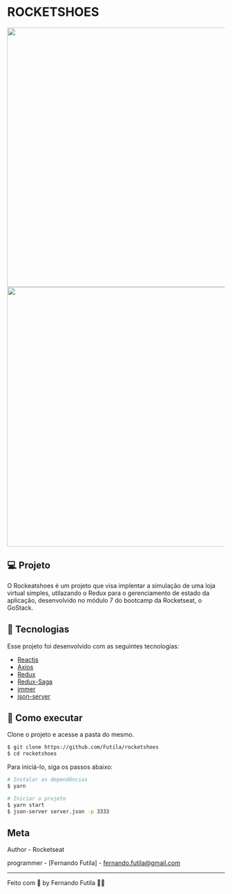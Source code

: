 # ROCKETSHOES

<div align="center">
    <img src="https://github.com/Futila/rocketshoes/blob/master/src/assets/homepage.PNG" width="600px" />
    <img src="https://github.com/Futila/rocketshoes/blob/master/src/assets/cartpage.PNG" width="600px" />

</div>

## 💻 Projeto

O Rockeatshoes é um projeto que visa implentar a simulação de uma loja virtual simples, utilazando o Redux para o gerenciamento de estado da aplicação, desenvolvido no módulo 7 do bootcamp da Rocketseat, o GoStack.

## 🧪 Tecnologias

Esse projeto foi desenvolvido com as seguintes tecnologias:

- [Reactjs](https://reactjs.org)
- [Axios](https://axios-http.com/docs/intro)
- [Redux](https://redux.js.org/)
- [Redux-Saga](https://redux-saga.js.org/)
- [immer](https://github.com/immerjs/immer)
- [json-server](https://github.com/typicode/json-server)

## 🚀 Como executar

Clone o projeto e acesse a pasta do mesmo.

```bash
$ git clone https://github.com/Futila/rocketshoes
$ cd rocketshoes
```

Para iniciá-lo, siga os passos abaixo:

```bash
# Instalar as dependências
$ yarn

# Iniciar o projeto
$ yarn start
$ json-server server.json -p 3333
```

## Meta

Author - Rocketseat

programmer - [Fernando Futila] - fernando.futila@gmail.com

---

Feito com 💜 by Fernando Futila 👋🏻

